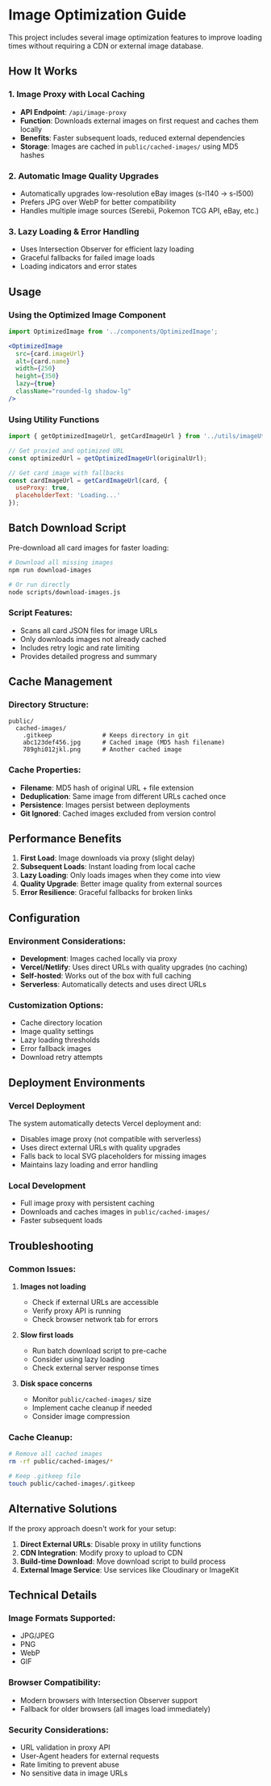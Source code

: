 # Image Optimization Guide

This project includes several image optimization features to improve loading times without requiring a CDN or external image database.

## How It Works

### 1. Image Proxy with Local Caching
- **API Endpoint**: `/api/image-proxy`
- **Function**: Downloads external images on first request and caches them locally
- **Benefits**: Faster subsequent loads, reduced external dependencies
- **Storage**: Images are cached in `public/cached-images/` using MD5 hashes

### 2. Automatic Image Quality Upgrades
- Automatically upgrades low-resolution eBay images (s-l140 → s-l500)
- Prefers JPG over WebP for better compatibility
- Handles multiple image sources (Serebii, Pokemon TCG API, eBay, etc.)

### 3. Lazy Loading & Error Handling
- Uses Intersection Observer for efficient lazy loading
- Graceful fallbacks for failed image loads
- Loading indicators and error states

## Usage

### Using the Optimized Image Component
```jsx
import OptimizedImage from '../components/OptimizedImage';

<OptimizedImage 
  src={card.imageUrl}
  alt={card.name}
  width={250}
  height={350}
  lazy={true}
  className="rounded-lg shadow-lg"
/>
```

### Using Utility Functions
```javascript
import { getOptimizedImageUrl, getCardImageUrl } from '../utils/imageUtils';

// Get proxied and optimized URL
const optimizedUrl = getOptimizedImageUrl(originalUrl);

// Get card image with fallbacks
const cardImageUrl = getCardImageUrl(card, { 
  useProxy: true,
  placeholderText: 'Loading...' 
});
```

## Batch Download Script

Pre-download all card images for faster loading:

```bash
# Download all missing images
npm run download-images

# Or run directly
node scripts/download-images.js
```

### Script Features:
- Scans all card JSON files for image URLs
- Only downloads images not already cached
- Includes retry logic and rate limiting
- Provides detailed progress and summary

## Cache Management

### Directory Structure:
```
public/
  cached-images/
    .gitkeep              # Keeps directory in git
    abc123def456.jpg      # Cached image (MD5 hash filename)
    789ghi012jkl.png      # Another cached image
```

### Cache Properties:
- **Filename**: MD5 hash of original URL + file extension
- **Deduplication**: Same image from different URLs cached once
- **Persistence**: Images persist between deployments
- **Git Ignored**: Cached images excluded from version control

## Performance Benefits

1. **First Load**: Image downloads via proxy (slight delay)
2. **Subsequent Loads**: Instant loading from local cache
3. **Lazy Loading**: Only loads images when they come into view
4. **Quality Upgrade**: Better image quality from external sources
5. **Error Resilience**: Graceful fallbacks for broken links

## Configuration

### Environment Considerations:
- **Development**: Images cached locally via proxy
- **Vercel/Netlify**: Uses direct URLs with quality upgrades (no caching)
- **Self-hosted**: Works out of the box with full caching
- **Serverless**: Automatically detects and uses direct URLs

### Customization Options:
- Cache directory location
- Image quality settings
- Lazy loading thresholds
- Error fallback images
- Download retry attempts

## Deployment Environments

### Vercel Deployment
The system automatically detects Vercel deployment and:
- Disables image proxy (not compatible with serverless)
- Uses direct external URLs with quality upgrades
- Falls back to local SVG placeholders for missing images
- Maintains lazy loading and error handling

### Local Development
- Full image proxy with persistent caching
- Downloads and caches images in `public/cached-images/`
- Faster subsequent loads

## Troubleshooting

### Common Issues:

1. **Images not loading**
   - Check if external URLs are accessible
   - Verify proxy API is running
   - Check browser network tab for errors

2. **Slow first loads**
   - Run batch download script to pre-cache
   - Consider using lazy loading
   - Check external server response times

3. **Disk space concerns**
   - Monitor `public/cached-images/` size
   - Implement cache cleanup if needed
   - Consider image compression

### Cache Cleanup:
```bash
# Remove all cached images
rm -rf public/cached-images/*

# Keep .gitkeep file
touch public/cached-images/.gitkeep
```

## Alternative Solutions

If the proxy approach doesn't work for your setup:

1. **Direct External URLs**: Disable proxy in utility functions
2. **CDN Integration**: Modify proxy to upload to CDN
3. **Build-time Download**: Move download script to build process
4. **External Image Service**: Use services like Cloudinary or ImageKit

## Technical Details

### Image Formats Supported:
- JPG/JPEG
- PNG  
- WebP
- GIF

### Browser Compatibility:
- Modern browsers with Intersection Observer support
- Fallback for older browsers (all images load immediately)

### Security Considerations:
- URL validation in proxy API
- User-Agent headers for external requests
- Rate limiting to prevent abuse
- No sensitive data in image URLs
